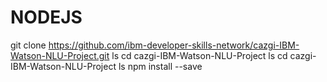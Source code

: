 # NODEJS
git clone <https://github.com/ibm-developer-skills-network/cazgi-IBM-Watson-NLU-Project.git>
ls
cd cazgi-IBM-Watson-NLU-Project
ls
cd cazgi-IBM-Watson-NLU-Project
ls
npm install --save
